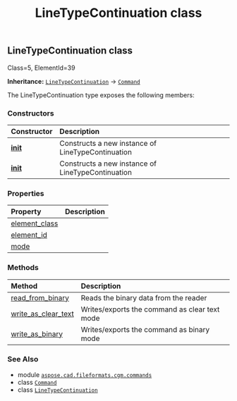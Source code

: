 ﻿---
title: LineTypeContinuation class
second_title: Aspose.CAD for Python via .NET API References
description: 
type: docs
weight: 1100
url: /python-net/aspose.cad.fileformats.cgm.commands/linetypecontinuation/
is_root: false
---

## LineTypeContinuation class

Class=5, ElementId=39



**Inheritance:** [`LineTypeContinuation`](/cad/python-net/aspose.cad.fileformats.cgm.commands/linetypecontinuation) → 
[`Command`](/cad/python-net/aspose.cad.fileformats.cgm.commands/command)



The LineTypeContinuation type exposes the following members:

### Constructors
| Constructor | Description |
| :- | :- |
| [__init__](/cad/python-net/aspose.cad.fileformats.cgm.commands/linetypecontinuation/__init__/#aspose.cad.fileformats.cgm.CgmFile) | Constructs a new instance of LineTypeContinuation |
| [__init__](/cad/python-net/aspose.cad.fileformats.cgm.commands/linetypecontinuation/__init__/#aspose.cad.fileformats.cgm.CgmFile-int) | Constructs a new instance of LineTypeContinuation |


### Properties
| Property | Description |
| :- | :- |
| [element_class](/cad/python-net/aspose.cad.fileformats.cgm.commands/linetypecontinuation/element_class) |  |
| [element_id](/cad/python-net/aspose.cad.fileformats.cgm.commands/linetypecontinuation/element_id) |  |
| [mode](/cad/python-net/aspose.cad.fileformats.cgm.commands/linetypecontinuation/mode) |  |


### Methods
| Method | Description |
| :- | :- |
| [read_from_binary](/cad/python-net/aspose.cad.fileformats.cgm.commands/linetypecontinuation/read_from_binary/#aspose.cad.fileformats.cgm.IBinaryReader) | Reads the binary data from the reader |
| [write_as_clear_text](/cad/python-net/aspose.cad.fileformats.cgm.commands/linetypecontinuation/write_as_clear_text/#aspose.cad.fileformats.cgm.IClearTextWriter) | Writes/exports the command as clear text mode |
| [write_as_binary](/cad/python-net/aspose.cad.fileformats.cgm.commands/linetypecontinuation/write_as_binary/#aspose.cad.fileformats.cgm.IBinaryWriter) | Writes/exports the command as binary mode |



### See Also
* module [`aspose.cad.fileformats.cgm.commands`](..)
* class [`Command`](/cad/python-net/aspose.cad.fileformats.cgm.commands/command)
* class [`LineTypeContinuation`](/cad/python-net/aspose.cad.fileformats.cgm.commands/linetypecontinuation)
